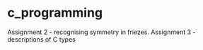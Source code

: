 # c_programming

Assignment 2 - recognising symmetry in friezes.
Assignment 3 - descriptions of C types
